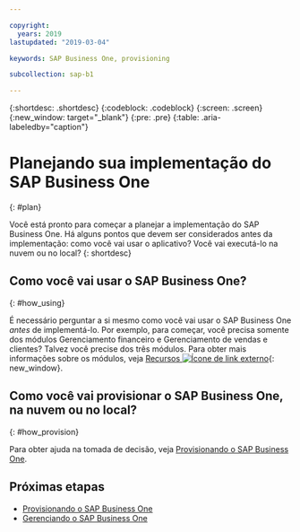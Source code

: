 ```yaml
---

copyright:
  years: 2019
lastupdated: "2019-03-04"

keywords: SAP Business One, provisioning

subcollection: sap-b1

---
```


{:shortdesc: .shortdesc}
{:codeblock: .codeblock}
{:screen: .screen}
{:new_window: target="_blank"}
{:pre: .pre}
{:table: .aria-labeledby="caption"}



# Planejando sua implementação do SAP Business One
{: #plan}

Você está pronto para começar a planejar a implementação do SAP Business One. Há alguns pontos que devem ser considerados antes da implementação: como você vai usar o aplicativo? Você vai executá-lo na nuvem ou no local?
{: shortdesc}

## Como você vai usar o SAP Business One?
{: #how_using}

É necessário perguntar a si mesmo como você vai usar o SAP Business One _antes_ de implementá-lo. Por exemplo, para começar, você precisa somente dos módulos Gerenciamento financeiro e Gerenciamento
de vendas e clientes? Talvez você precise dos três módulos. Para obter mais informações
sobre os módulos, veja [Recursos ![Ícone de link externo](../../icons/launch-glyph.svg "Ícone de link externo")](https://www.sap.com/products/business-one/features.html){: new_window}.

## Como você vai provisionar o SAP Business One, na nuvem ou no local?
{: #how_provision}

Para obter ajuda na tomada de decisão, veja [Provisionando o SAP Business One](/docs/infrastructure/sap-b1?topic=sap-b1-provision#provision).

## Próximas etapas

* [Provisionando o SAP Business One](/docs/infrastructure/sap-b1?topic=sap-b1-provision#provision)
* [Gerenciando o SAP Business One](/docs/infrastructure/sap-b1?topic=sap-b1-manage#manage)
